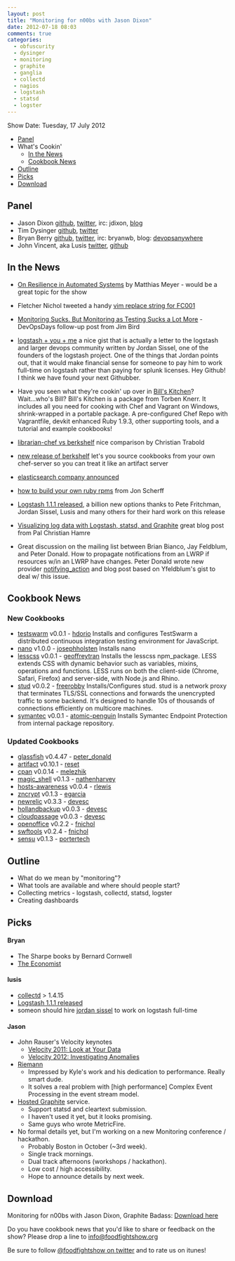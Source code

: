 ```yaml
---
layout: post
title: "Monitoring for n00bs with Jason Dixon"
date: 2012-07-18 08:03
comments: true
categories: 
  - obfuscurity
  - dysinger
  - monitoring
  - graphite
  - ganglia
  - collectd
  - nagios
  - logstash
  - statsd
  - logster
---
```

Show Date:  Tuesday, 17 July 2012

* [Panel](http://foodfightshow.org/2012/07/monitoring-for-n00bs-with-jason-dixon.html#panel)
* What's Cookin'
  * [In the News](http://foodfightshow.org/2012/07/monitoring-for-n00bs-with-jason-dixon.html#news)
  * [Cookbook News](http://foodfightshow.org/2012/07/monitoring-for-n00bs-with-jason-dixon.html#cookbooks)
* [Outline](http://foodfightshow.org/2012/07/monitoring-for-n00bs-with-jason-dixon.html#outline)
* [Picks](http://foodfightshow.org/2012/07/monitoring-for-n00bs-with-jason-dixon.html#picks)
* [Download](http://traffic.libsyn.com/foodfight/ffs21_3.mp3)

Panel<a name="panel"></a>
-----

* Jason Dixon  [github](https://github.com/obfuscurity/), [twitter](http://twitter.com/obfuscurity), irc: jdixon, [blog](http://obfuscurity.com/)
* Tim Dysinger [github](https://github.com/dysinger/), [twitter](http://twitter.com/dysinger)
* Bryan Berry [github](http://github.com/bryanwb), [twitter](http://twitter.com/bryanwb), irc: bryanwb, blog: [devopsanywhere](http://devopsanywhere.blogspot.com)
* John Vincent, aka Lusis [twitter](https://twitter.com/#!/lusis), [github](https://github.com/lusis)

In the News<a name="news"></a>
-----------
* [On Resilience in Automated Systems](http://www.paperplanes.de/2012/7/10/on-resilience-in-automated-systems-failures-and-human-factor.html) by Matthias Meyer - would be a great topic for the show

* Fletcher Nichol tweeted a handy [vim replace string for FC001](http://bit.ly/M4BbgH)

* [Monitoring Sucks. But Monitoring as Testing Sucks a Lot More](http://swreflections.blogspot.com/2012/07/monitoring-sucks-but-monitoring-as.html?utm_source=twitterfeed&utm_medium=twitter) - DevOpsDays follow-up post from Jim Bird

* [logstash + you + me](https://gist.github.com/3088552) a nice gist that is actually a letter to the logstash and larger devops community written by Jordan Sissel, one of the founders of the logstash project. One of the things that Jordan points out, that it would make financial sense for someone to pay him to work full-time on logstash rather than paying for splunk licenses. Hey Github! I think we have found your next Githubber.

* Have you seen what they're cookin' up over in [Bill's Kitchen](https://github.com/tknerr/bills-kitchen)?  Wait...who's Bill?  Bill's Kitchen is a package from Torben Knerr.  It includes all you need for cooking with Chef and Vagrant on Windows, shrink-wrapped in a portable package.  A pre-configured Chef Repo with Vagrantfile, devkit enhanced Ruby 1.9.3, other supporting tools, and a tutorial and example cookbooks!

* [librarian-chef vs
berkshelf](http://christian-trabold.de/librarian-chef-vs-berkshelf)
nice comparison by Christian Trabold

* [new release of berkshelf](http://berkshelf.com) let's you source
cookbooks from your own chef-server so you can treat it like an
artifact server

* [elasticsearch company announced](http://www.elasticsearch.com/)

* [how to build your own ruby rpms](https://www.dropbox.com/s/en0t795ogu96bge/Building%20Ruby%201.9%20RPMs.pdf) from Jon Scherff

* [Logstash 1.1.1 released](https://groups.google.com/forum/?fromgroups#!topic/logstash-users/ojlDLYvyNsY), a billion new options thanks to Pete Fritchman, Jordan Sissel, Lusis and many others for their hard work on this release

* [Visualizing log data with Logstash, statsd, and Graphite](http://blog.pkhamre.com/2012/07/05/visualizing-logdata-with-logstash-statsd-and-graphite/) great blog post from Pal Christian Hamre

* Great discussion on the mailing list between Brian Bianco, Jay Feldblum, and Peter Donald. How to propagate notifications from an LWRP if resources w/in an LWRP have changes. Peter Donald wrote  new provider [notifying_action](http://realityforge.org/code/2012/07/17/lwrp-notify-on-changed-resources.html) and blog post based on Yfeldblum's gist to deal w/ this issue.

Cookbook News<a name="cookbooks"></a>
-------------
### New Cookbooks


* [testswarm](http://community.opscode.com/cookbooks/testswarm) v0.0.1 - [hdorio](http://community.opscode.com/users/hdorio)
Installs and configures TestSwarm a distributed continuous integration testing environment for JavaScript.
* [nano](http://community.opscode.com/cookbooks/nano) v1.0.0 - [josephholsten](http://community.opscode.com/users/josephholsten)
Installs nano
* [lesscss](http://community.opscode.com/cookbooks/lesscss) v0.0.1 - [geoffreytran](http://community.opscode.com/users/geoffreytran)
Installs the lesscss npm_package.  LESS extends CSS with dynamic behavior such as variables, mixins, operations and functions. LESS runs on both the client-side (Chrome, Safari, Firefox) and server-side, with Node.js and Rhino.
* [stud](http://community.opscode.com/cookbooks/stud) v0.0.2 - [freerobby](http://community.opscode.com/users/freerobby)
Installs/Configures stud.  stud is a network proxy that terminates TLS/SSL connections and forwards the unencrypted traffic to some backend. It's designed to handle 10s of thousands of connections efficiently on multicore machines.
* [symantec](http://community.opscode.com/cookbooks/symantec) v0.0.1 - [atomic-penguin](http://community.opscode.com/users/atomic-penguin)
Installs Symantec Endpoint Protection from internal package repository.


### Updated Cookbooks

* [glassfish](http://community.opscode.com/cookbooks/glassfish) v0.4.47 - [peter_donald](http://community.opscode.com/users/peter_donald)
* [artifact](http://community.opscode.com/cookbooks/artifact) v0.10.1 - [reset](http://community.opscode.com/users/reset)
* [cpan](http://community.opscode.com/cookbooks/cpan) v0.0.14 - [melezhik](http://community.opscode.com/users/melezhik)
* [magic_shell](http://community.opscode.com/cookbooks/magic_shell) v0.1.3 - [nathenharvey](http://community.opscode.com/users/nathenharvey)
* [hosts-awareness](http://community.opscode.com/cookbooks/hosts-awareness) v0.0.4 - [rlewis](http://community.opscode.com/users/rlewis)
* [zncrypt](http://community.opscode.com/cookbooks/zncrypt) v0.1.3 - [egarcia](http://community.opscode.com/users/egarcia)
* [newrelic](http://community.opscode.com/cookbooks/newrelic) v0.3.3 - [devesc](http://community.opscode.com/users/devesc)
* [hollandbackup](http://community.opscode.com/cookbooks/hollandbackup) v0.0.3 - [devesc](http://community.opscode.com/users/devesc)
* [cloudpassage](http://community.opscode.com/cookbooks/cloudpassage) v0.0.3 - [devesc](http://community.opscode.com/users/devesc)
* [openoffice](http://community.opscode.com/cookbooks/openoffice) v0.2.2 - [fnichol](http://community.opscode.com/users/fnichol)
* [swftools](http://community.opscode.com/cookbooks/swftools) v0.2.4 - [fnichol](http://community.opscode.com/users/fnichol)
* [sensu](http://community.opscode.com/cookbooks/sensu) v0.1.3 - [portertech](http://community.opscode.com/users/portertech)

Outline<a name="outline"></a>
-------

* What do we mean by "monitoring"? 
* What tools are available and where should people start?
* Collecting metrics - logstash, collectd, statsd, logster
* Creating dashboards

Picks<a name="picks"></a>
-----

#### Bryan
* The Sharpe books by Bernard Cornwell
* [The Economist](http://economist.com)

#### lusis

* [collectd](http://collectd) > 1.4.15
* [Logstash 1.1.1 released](https://groups.google.com/forum/?fromgroups#!topic/logstash-users/ojlDLYvyNsY)
* someon should hire [jordan sissel](https://gist.github.com/3088552) to work on logstash full-time


#### Jason

* John Rauser's Velocity keynotes
  * [Velocity 2011: Look at Your Data](http://www.youtube.com/watch?v=coNDCIMH8bk)
  * [Velocity 2012: Investigating Anomalies](http://www.youtube.com/watch?v=-3dw09N5_Aw)
* [Riemann](http://aphyr.github.com/riemann/)
  * Impressed by Kyle's work and his dedication to performance. Really smart dude.
  * It solves a real problem with [high performance] Complex Event Processing in the event stream model.
* [Hosted Graphite](http://hostedgraphite.com/) service.
  * Support statsd and cleartext submission.
  * I haven't used it yet, but it looks promising.
  * Same guys who wrote MetricFire.
* No formal details yet, but I'm working on a new Monitoring conference / hackathon.
  * Probably Boston in October (~3rd week).
  * Single track mornings.
  * Dual track afternoons (workshops / hackathon).
  * Low cost / high accessibility.
  * Hope to announce details by next week.


Download
--------

Monitoring for n00bs with Jason Dixon, Graphite Badass:  [Download here](http://traffic.libsyn.com/foodfight/ffs21_3.mp3)

Do you have cookbook news that you'd like to share or feedback on the show?  Please drop a line to info@foodfightshow.org

Be sure to follow [@foodfightshow on twitter](http://twitter.com/foodfightshow) and to rate us on itunes!

